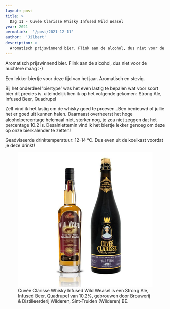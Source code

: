 ```yaml
---
layout: post
title: >
  Dag 11 - Cuvée Clarisse Whisky Infused Wild Weasel
year: 2021
permalink:  '/post/2021-12-11'
author:  'Jilbert'
description: >
  Aromatisch prijswinnend bier. Flink aan de alcohol, dus niet voor de nuchtere maag :-)
---
```

<p class='intro'><span class='dropcap'>A</span>romatisch prijswinnend bier. Flink aan de alcohol, dus niet voor de nuchtere maag :-)</p>

Een lekker biertje voor deze tijd van het jaar. Aromatisch en stevig.

Bij het onderdeel 'biertype' was het even lastig te bepalen wat voor soort bier dit precies is. uiteindelijk ben ik op het volgende gekomen: Strong Ale, Infused Beer, Quadrupel

Zelf vind ik het lastig om de whisky goed te proeven...Ben benieuwd of jullie het er goed uit kunnen halen. Daarnaast overheerst het hoge alcoholpercentage helemaal niet, sterker nog, je zou niet zeggen dat het percentage 10.2 is.
Desalniettemin vind ik het biertje  lekker genoeg om deze op onze bierkalender te zetten!

Geadviseerde drinktemperatuur: 12-14 °C. Dus even uit de koelkast voordat je deze drinkt!

<figure><img src='/assets/img/beer_2021-12-11.jpg' alt=''/> <figcaption>Cuvée Clarisse Whisky Infused Wild Weasel is een Strong Ale, Infused Beer, Quadrupel van 10.2%, gebrouwen door Brouwerij & Distilleerderij Wilderen, Sint-Truiden (Wilderen) BE.</figcaption></figure>

